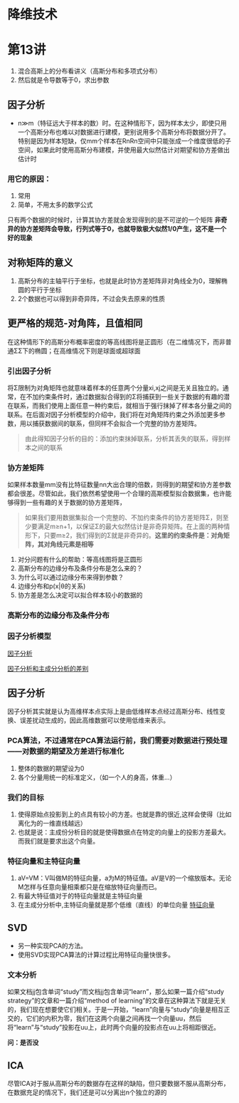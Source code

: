 # 降维技术

# 第13讲

1. 混合高斯上的分布看讲义（高斯分布和多项式分布）
2. 然后就是令导数等于0，求出参数




## 因子分析
* n≫m（特征远大于样本的数）时。在这种情形下，因为样本太少，即使只用一个高斯分布也难以对数据进行建模，更别说用多个高斯分布将数据分开了。特别是因为样本短缺，仅mm个样本在RnRn空间中只能张成一个维度很低的子空间，如果此时使用高斯分布建模，并使用最大似然估计对期望和协方差做出估计时

### 用它的原因：
1. 常用
2. 简单，不用太多的数学公式

只有两个数据的时候时，计算其协方差就会发现得到的是不可逆的一个矩阵
**非奇异的协方差矩阵会导致，行列式等于0，也就导致极大似然1/0产生，这不是一个好的现象**

## 对称矩阵的意义
1. 高斯分布的主轴平行于坐标，也就是此时协方差矩阵非对角线全为0，理解椭圆的平行于坐标
2. 2个数据也可以得到非奇异阵，不过会失去原来的性质

## 更严格的规范-对角阵，且值相同
在这种情形下的高斯分布概率密度的等高线图将是正圆形（在二维情况下，而非普通ΣΣ下的椭圆；在高维情况下则是球面或超球面

### 引出因子分析
将Σ限制为对角矩阵也就意味着样本的任意两个分量xi,xj之间是无关且独立的。通常，在不加约束条件时，通过数据拟合得到的Σ将捕获到一些关于数据的有趣的潜在联系，而我们使用上面任意一种约束后，就相当于强行抹掉了样本各分量之间的联系。在后面对因子分析模型的介绍中，我们将在对角矩阵约束之外添加更多参数，用以捕获数据间的联系，但同样不会拟合一个完整的协方差矩阵。
>由此得知因子分析的目的：添加约束抹掉联系，分析其丢失的联系，得到样本之间的联系

### 协方差矩阵
如果样本数量mm没有比特征数量nn大出合理的倍数，则得到的期望和协方差参数都会很差。尽管如此，我们依然希望使用一个合理的高斯模型拟合数据集，也许能够得到一些有趣的关于数据的协方差矩阵，

>如果我们要用数据集拟合一个完整的、不加约束条件的协方差矩阵Σ，则至少要满足m≥n+1，以保证Σ的最大似然估计是非奇异矩阵。在上面的两种情形下，只要m≥2，我们得到的Σ就是非奇异的。**这里的约束条件是：对角矩阵，其对角线元素是相等**


1. 对分问题有什么的帮助：等高线图将是正圆形
2. 高斯分布的边缘分布及条件分布是怎么来的？
3. 为什么可以通过边缘分布来得到参数？
4. 边缘分布和p(x|θ的关系)
5. 协方差是怎么决定可以拟合样本较小的数据的


### 高斯分布的边缘分布及条件分布



### 因子分析模型
[因子分析 ](http://blog.csdn.net/littleqqqqq/article/details/50899717)

[因子分析和主成分分析的差别](http://www.cnblogs.com/appboling/p/3797151.html)

## 因子分析
因子分析其实就是认为高维样本点实际上是由低维样本点经过高斯分布、线性变换、误差扰动生成的，因此高维数据可以使用低维来表示。

### PCA算法，不过通常在PCA算法运行前，我们需要对数据进行预处理——对数据的期望及方差进行标准化

1. 整体的数据的期望设为0
2. 各个分量用统一的标准定义，（如一个人的身高，体重...）

### 我们的目标
1. 使得原始点投影到上的点具有较小的方差。也就是靠的很近,这样会使得（比如离化为的一维直线越远）
2. 也就是说：主成份分析目的就是使得数据点在特定的向量上的投影方差最大。而我们就是要求出这个向量。


### 特征向量和主特征向量
1. aV=VM：V叫做M的特征向量，a为M的特征值。aV是V的一个缩放版本。无论M怎样与任意向量相乘都只是在缩放特征向量而已。
2. 有最大特征值对于的特征向量就是主特征向量
3. 在主成分分析中,主特征向量就是那个低维（直线）的单位向量
[特征向量](http://www.cnblogs.com/chaosimple/p/3179695.html)

## SVD
* 另一种实现PCA的方法。
* 使用SVD实现PCA算法的计算过程比用特征向量快很多。

### 文本分析
如果文档jj包含单词“study”而文档jj包含单词“learn”，那么如果一篇介绍“study strategy”的文章和一篇介绍“method of learning”的文章在这种算法下就是无关的，我们现在想要使它们相关。于是一开始，“learn”向量与“study”向量是相互正交的，它们的内积为零，我们在这两个向量之间再找一个向量uu，然后将“learn”与“study”投影在uu上，此时两个向量的投影点在uu上将相距很近。

**问：是否没**

## ICA
尽管ICA对于服从高斯分布的数据存在这样的缺陷，但只要数据不服从高斯分布，在数据充足的情况下，我们还是可以分离出n个独立的源的


